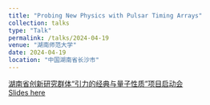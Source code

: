```yaml
---
title: "Probing New Physics with Pulsar Timing Arrays"
collection: talks
type: "Talk"
permalink: /talks/2024-04-19
venue: "湖南师范大学"
date: 2024-04-19
location: "中国湖南省长沙市"
---
```


[湖南省创新研究群体“引力的经典与量子性质”项目启动会](https://www.hunnu.edu.cn/info/1012/18311.htm)\
[Slides here](./slides/2024-04-19.pdf)